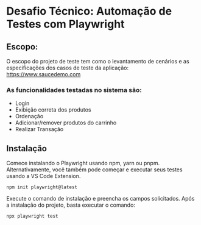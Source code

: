 # Desafio Técnico: Automação de Testes com Playwright

## Escopo:
O escopo do projeto de teste tem como o levantamento de cenários e as especificações dos casos de teste da aplicação: https://www.saucedemo.com

### As funcionalidades testadas no sistema são:
- Login
- Exibição correta dos produtos
- Ordenação
- Adicionar/remover produtos do carrinho
- Realizar Transação


## Instalação 
Comece instalando o Playwright usando npm, yarn ou pnpm. Alternativamente, você também pode começar e executar seus testes usando a VS Code Extension.

```
npm init playwright@latest
```

Execute o comando de instalação e preencha os campos solicitados. Após a instalação do projeto, basta executar o comando:

```
npx playwright test
```
